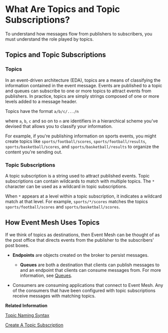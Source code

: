 <!-- loio1712c0dc5e8f4bd6a779f3d8484628c8 -->

# What Are Topics and Topic Subscriptions?

To understand how messages flow from publishers to subscribers, you must understand the role played by topics.



<a name="loio1712c0dc5e8f4bd6a779f3d8484628c8__section_tlp_vft_gbc"/>

## Topics and Topic Subscriptions



### Topics

In an event-driven architecture \(EDA\), topics are a means of classifying the information contained in the event message. Events are published to a topic and queues can subscribe to one or more topics to attract events from publishers. In practice, topics are simply strings composed of one or more levels added to a message header.

Topics have the format `a/b/c/.../n`

where `a`, `b`, `c` and so on to `n` are identifiers in a hierarchical scheme you've devised that allows you to classify your information.

For example, if you're publishing information on sports events, you might create topics like `sports/football/scores`, `sports/football/results`, `sports/basketball/scores`, and `sports/basketball/results` to organize the content you're sending out.



### Topic Subscriptions

A topic subscription is a string used to attract published events. Topic subscriptions can contain wildcards to match with multiple topics. The `*` character can be used as a wildcard in topic subscriptions.

When `*` appears at a level within a topic subscription, it indicates a wildcard match at that level. For example, `sports/*/scores` matches the topics `sports/football/scores` and `sports/basketball/scores`.



<a name="loio1712c0dc5e8f4bd6a779f3d8484628c8__section_y4f_xft_gbc"/>

## How Event Mesh Uses Topics

If we think of topics as destinations, then Event Mesh can be thought of as the post office that directs events from the publisher to the subscribers' post boxes.

-   **Endpoints** are objects created on the broker to persist messages.

    -   **Queues** are both a destination that clients can publish messages to and an endpoint that clients can consume messages from. For more information, see [Queues](queues-99b7501.md).


-   Consumers are consuming applications that connect to Event Mesh. Any of the consumers that have been configured with topic subscriptions receive messages with matching topics.


**Related Information**  


[Topic Naming Syntax](topic-naming-syntax-62460b8.md "Rules to be followed while naming a topic.")

[Create A Topic Subscription](50-Development/create-a-topic-subscription-6fe6358.md "Understand how to create a topic subsciption from a queue.")

